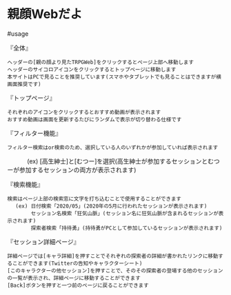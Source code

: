 # 親顔Webだよ

#usage

『全体』

    ヘッダーの[親の顔より見たTRPGWeb]をクリックするとページ上部へ移動します
    ヘッダーのサイコロアイコンをクリックするとトップページに移動します
    本サイトはPCで見ることを推奨しています(スマホやタブレットでも見ることはできますが横画面推奨です)
    
『トップページ』

    それぞれのアイコンをクリックするとおすすめ動画が表示されます
    おすすめ動画は画面を更新するたびにランダムで表示が切り替わる仕様です
    
『フィルター機能』

    フィルター検索はor検索のため、選択している人のいずれかが参加していれば表示されます
　　 　(ex) [高生紳士]と[むつー]を選択(高生紳士が参加するセッションとむつーが参加するセッションの両方が表示されます)
   
『検索機能』

    検索はページ上部の検索窓に文字を打ち込むことで使用することができます
    　 (ex) 日付検索「2020/05」(2020年の5月に行われたセッションが表示されます)
         　 セッション名検索「狂気山脈」(セッション名に狂気山脈が含まれるセッションが表示されます)
        　  探索者検索「持待勇」(持待勇がPCとして参加しているセッションが表示されます)
          
『セッション詳細ページ』

    詳細ページでは[キャラ詳細]を押すことでそれぞれの探索者の詳細が書かれたリンクに移動することができます(Twitterの告知やキャラクターシート)
    [このキャラクターの他セッション]を押すことで、そのその探索者の登場する他のセッションの一覧が表示され、詳細ページに移動することができます
    [Back]ボタンを押すと一つ前のページに戻ることができます  
